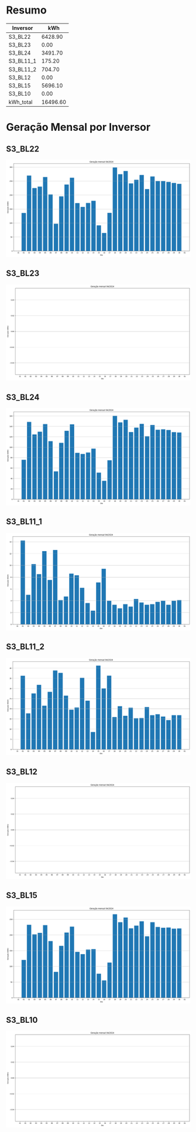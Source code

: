 # Resumo
| Inversor | kWh    |
| -------- | ------ |
| S3_BL22       | 6428.90 |
| S3_BL23       | 0.00 |
| S3_BL24       | 3491.70 |
| S3_BL11_1       | 175.20 |
| S3_BL11_2       | 704.70 |
| S3_BL12       | 0.00 |
| S3_BL15       | 5696.10 |
| S3_BL10       | 0.00 |
| kWh_total       | 16496.60 |
# Geração Mensal por Inversor
## S3_BL22
![My Image](plots/S3_BL22.png)
## S3_BL23
![My Image](plots/S3_BL23.png)
## S3_BL24
![My Image](plots/S3_BL24.png)
## S3_BL11_1
![My Image](plots/S3_BL11_1.png)
## S3_BL11_2
![My Image](plots/S3_BL11_2.png)
## S3_BL12
![My Image](plots/S3_BL12.png)
## S3_BL15
![My Image](plots/S3_BL15.png)
## S3_BL10
![My Image](plots/S3_BL10.png)
